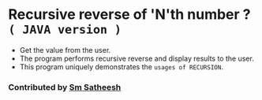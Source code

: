 # Recursive reverse of 'N'th number ? `( JAVA version )`

* Get the value from the user.
* The program performs recursive reverse and display results to the user.
* This program uniquely demonstrates the `usages of RECURSION`.

### Contributed by [Sm Satheesh](https://github.com/smsatheesh)
